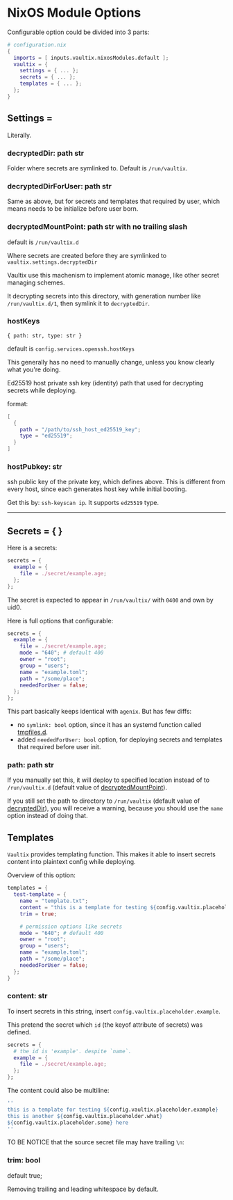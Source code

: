 # NixOS Module Options


Configurable option could be divided into 3 parts:

```nix
# configuration.nix
{
  imports = [ inputs.vaultix.nixosModules.default ];
  vaultix = {
    settings = { ... };
    secrets = { ... };
    templates = { ... };
  };
}
```

## Settings =
Literally.


<div id="dd"></div>

### decryptedDir: path str

Folder where secrets are symlinked to. Default is `/run/vaultix`.

### decryptedDirForUser: path str

Same as above, but for secrets and templates that required by user, which means needs to be initialize before user born.


<div id="dmp"></div>

### decryptedMountPoint: path str with no trailing slash
default is `/run/vaultix.d`

Where secrets are created before they are symlinked to `vaultix.settings.decryptedDir`

Vaultix use this machenism to implement atomic manage, like other secret managing schemes.

It decrypting secrets into this directory, with generation number like `/run/vaultix.d/1`, then symlink it to `decryptedDir`.

### hostKeys

`{ path: str, type: str }`

default is `config.services.openssh.hostKeys`

This generally has no need to manually change, unless you know clearly what you're doing.

Ed25519 host private ssh key (identity) path that used for decrypting secrets while deploying.

format:

```nix
[
  {
    path = "/path/to/ssh_host_ed25519_key";
    type = "ed25519";
  }
]
```

### hostPubkey: str

ssh public key of the private key, which defines above. This is different from every host, since each generates host key while initial booting.

Get this by: `ssh-keyscan ip`. It supports `ed25519` type.

---

## Secrets = { }

Here is a secrets:
```nix
secrets = {
  example = {
    file = ./secret/example.age;
  };
};
```
The secret is expected to appear in `/run/vaultix/` with `0400` and own by uid0.

Here is full options that configurable:

```nix
secrets = {
  example = {
    file = ./secret/example.age;
    mode = "640"; # default 400
    owner = "root";
    group = "users";
    name = "example.toml";
    path = "/some/place";
    neededForUser = false;
  };
};
```

This part basically keeps identical with `agenix`. But has few diffs:

+ no `symlink: bool` option, since it has an systemd function called [tmpfiles.d](https://www.freedesktop.org/software/systemd/man/latest/tmpfiles.d.html).
+ added `neededForUser: bool` option, for deploying secrets and templates that required before user init.

### path: path str

If you manually set this, it will deploy to specified location instead of to `/run/vaultix.d` (default value of [decryptedMountPoint](#dmp)).

If you still set the path to directory to `/run/vaultix` (default value of [decryptedDir](#dd)), you will receive a warning, because you should use the `name` option instead of doing that.


## Templates

`Vaultix` provides templating function. This makes it able to insert secrets content into plaintext config while deploying.

Overview of this option:

```nix
templates = {
  test-template = {
    name = "template.txt";
    content = "this is a template for testing ${config.vaultix.placeholder.example}";
    trim = true;

    # permission options like secrets
    mode = "640"; # default 400
    owner = "root";
    group = "users";
    name = "example.toml";
    path = "/some/place";
    neededForUser = false;
  };
}
```


### content: str


To insert secrets in this string, insert `config.vaultix.placeholder.example`.

This pretend the secret which `id` (the keyof attribute of secrets) was defined.

```nix
secrets = {
  # the id is 'example'. despite `name`.
  example = {
    file = ./secret/example.age;
  };
};
```

The content could also be multiline:
```nix
''
this is a template for testing ${config.vaultix.placeholder.example}
this is another ${config.vaultix.placeholder.what}
${config.vaultix.placeholder.some} here
''
```

TO BE NOTICE that the source secret file may have trailing `\n`:

### trim: bool

default true;

Removing trailing and leading whitespace by default.
